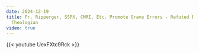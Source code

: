 ```yaml
---
date: 2024-12-19
title: Fr. Ripperger, SSPX, CMRI, Etc. Promote Grave Errors - Refuted By Cistercian
  Theologian
video: true
---
```



{{< youtube UexFXtc9Rck >}}

